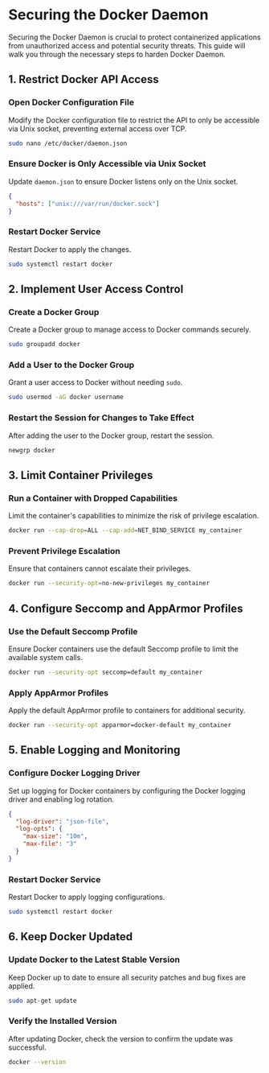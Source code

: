 # Securing the Docker Daemon

Securing the Docker Daemon is crucial to protect containerized applications from unauthorized access and potential security threats. This guide will walk you through the necessary steps to harden Docker Daemon.


## 1. Restrict Docker API Access

### Open Docker Configuration File
Modify the Docker configuration file to restrict the API to only be accessible via Unix socket, preventing external access over TCP.

```sh
sudo nano /etc/docker/daemon.json
```

### Ensure Docker is Only Accessible via Unix Socket
Update `daemon.json` to ensure Docker listens only on the Unix socket.

```json
{
  "hosts": ["unix:///var/run/docker.sock"]
}
```

### Restart Docker Service
Restart Docker to apply the changes.

```sh
sudo systemctl restart docker
```

## 2. Implement User Access Control

### Create a Docker Group
Create a Docker group to manage access to Docker commands securely.

```sh
sudo groupadd docker
```

### Add a User to the Docker Group
Grant a user access to Docker without needing `sudo`.

```sh
sudo usermod -aG docker username
```

### Restart the Session for Changes to Take Effect
After adding the user to the Docker group, restart the session.

```sh
newgrp docker
```

## 3. Limit Container Privileges

### Run a Container with Dropped Capabilities
Limit the container's capabilities to minimize the risk of privilege escalation.

```sh
docker run --cap-drop=ALL --cap-add=NET_BIND_SERVICE my_container
```

### Prevent Privilege Escalation
Ensure that containers cannot escalate their privileges.

```sh
docker run --security-opt=no-new-privileges my_container
```

## 4. Configure Seccomp and AppArmor Profiles

### Use the Default Seccomp Profile
Ensure Docker containers use the default Seccomp profile to limit the available system calls.

```sh
docker run --security-opt seccomp=default my_container
```

### Apply AppArmor Profiles
Apply the default AppArmor profile to containers for additional security.

```sh
docker run --security-opt apparmor=docker-default my_container
```

## 5. Enable Logging and Monitoring

### Configure Docker Logging Driver
Set up logging for Docker containers by configuring the Docker logging driver and enabling log rotation.

```json
{
  "log-driver": "json-file",
  "log-opts": {
    "max-size": "10m",
    "max-file": "3"
  }
}
```

### Restart Docker Service
Restart Docker to apply logging configurations.

```sh
sudo systemctl restart docker
```

## 6. Keep Docker Updated

### Update Docker to the Latest Stable Version
Keep Docker up to date to ensure all security patches and bug fixes are applied.

```sh
sudo apt-get update
```

### Verify the Installed Version
After updating Docker, check the version to confirm the update was successful.

```sh
docker --version
```
